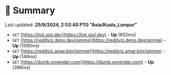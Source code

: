 # 📖 Summary
Last updated: **25/9/2024, 2:53:40 PTG "Asia/Kuala_Lumpur"**

- `GET` [https://hst.ujol.dev](https://hst.ujol.dev) - **Up** (652ms)
- `GET` [https://reddviz.deno.dev/gimme](https://reddviz.deno.dev/gimme) - **Up** (1590ms)
- `GET` [https://reddviz.amar.kim/gimme](https://reddviz.amar.kim/gimme) - **Up** (146ms)
- `GET` [https://dumb.onrender.com](https://dumb.onrender.com) - **Up** (396ms)
